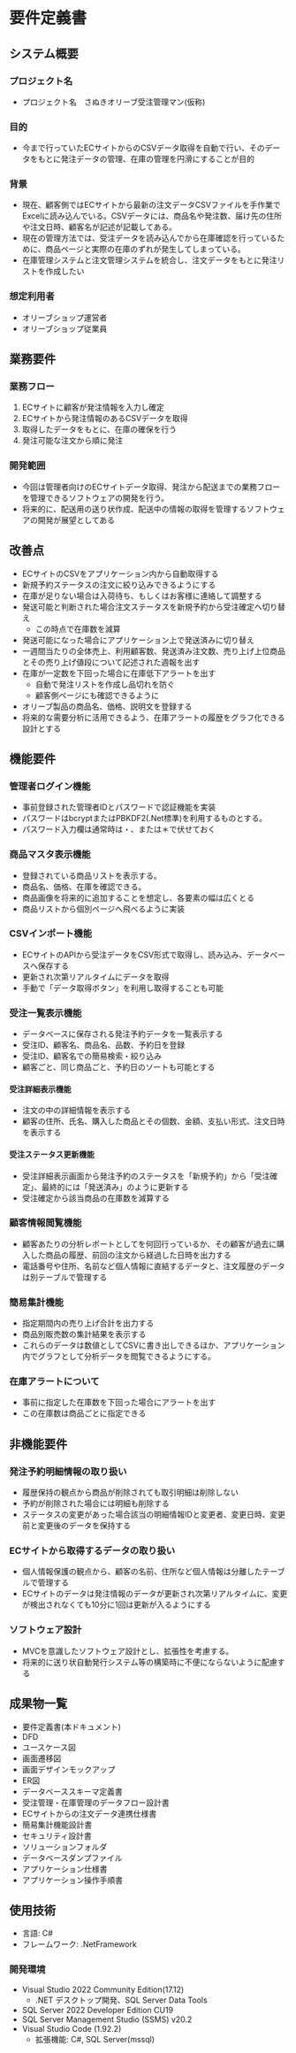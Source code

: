 # 要件定義書
## システム概要
### プロジェクト名
 - プロジェクト名　さぬきオリーブ受注管理マン(仮称)

### 目的
 - 今まで行っていたECサイトからのCSVデータ取得を自動で行い、そのデータをもとに発注データの管理、在庫の管理を円滑にすることが目的

### 背景
 - 現在、顧客側ではECサイトから最新の注文データCSVファイルを手作業でExcelに読み込んでいる。CSVデータには、商品名や発注数、届け先の住所や注文日時、顧客名が記述が記載してある。
 - 現在の管理方法では、受注データを読み込んでから在庫確認を行っているために、商品ページと実際の在庫のずれが発生してしまっている。
 - 在庫管理システムと注文管理システムを統合し、注文データをもとに発注リストを作成したい

### 想定利用者
 - オリーブショップ運営者
 - オリーブショップ従業員

## 業務要件
### 業務フロー
1. ECサイトに顧客が発注情報を入力し確定
2. ECサイトから発注情報のあるCSVデータを取得
3. 取得したデータをもとに、在庫の確保を行う
4. 発注可能な注文から順に発注

### 開発範囲
- 今回は管理者向けのECサイトデータ取得、発注から配送までの業務フローを管理できるソフトウェアの開発を行う。
- 将来的に、配送用の送り状作成、配送中の情報の取得を管理するソフトウェアの開発が展望としてある

## 改善点
- ECサイトのCSVをアプリケーション内から自動取得する
- 新規予約ステータスの注文に絞り込みできるようにする
- 在庫が足りない場合は入荷待ち、もしくはお客様に連絡して調整する
- 発送可能と判断された場合注文ステータスを新規予約から受注確定へ切り替え
    - この時点で在庫数を減算
- 発送可能になった場合にアプリケーション上で発送済みに切り替え
- 一週間当たりの全体売上、利用顧客数、発送済み注文数、売り上げ上位商品とその売り上げ値段について記述された週報を出す
- 在庫が一定数を下回った場合に在庫低下アラートを出す
    - 自動で発注リストを作成し品切れを防ぐ
    - 顧客側ページにも確認できるように
- オリーブ製品の商品名、価格、説明文を登録する
- 将来的な需要分析に活用できるよう、在庫アラートの履歴をグラフ化できる設計とする

## 機能要件
### 管理者ログイン機能
- 事前登録された管理者IDとパスワードで認証機能を実装
- パスワードはbcryptまたはPBKDF2(.Net標準)を利用するものとする。
- パスワード入力欄は通常時は・、または＊で伏せておく

### 商品マスタ表示機能
- 登録されている商品リストを表示する。
- 商品名、価格、在庫を確認できる。
- 商品画像を将来的に追加することを想定し、各要素の幅は広くとる
- 商品リストから個別ページへ飛べるように実装

### CSVインポート機能
- ECサイトのAPIから受注データをCSV形式で取得し、読み込み、データベースへ保存する
- 更新され次第リアルタイムにデータを取得
- 手動で「データ取得ボタン」を利用し取得することも可能

### 受注一覧表示機能
- データベースに保存される発注予約データを一覧表示する
- 受注ID、顧客名、商品名、品数、予約日を登録
- 受注ID、顧客名での簡易検索・絞り込み
- 顧客ごと、同じ商品ごと、予約日のソートも可能とする

#### 受注詳細表示機能
- 注文の中の詳細情報を表示する
- 顧客の住所、氏名、購入した商品とその個数、金額、支払い形式、注文日時を表示する

#### 受注ステータス更新機能
- 受注詳細表示画面から発注予約のステータスを「新規予約」から「受注確定」、最終的には「発送済み」のように更新する
- 受注確定から該当商品の在庫数を減算する

### 顧客情報閲覧機能
- 顧客あたりの分析レポートとしてを何回行っているか、その顧客が過去に購入した商品の履歴、前回の注文から経過した日時を出力する
- 電話番号や住所、名前など個人情報に直結するデータと、注文履歴のデータは別テーブルで管理する

### 簡易集計機能
- 指定期間内の売り上げ合計を出力する
- 商品別販売数の集計結果を表示する
- これらのデータは数値としてCSVに書き出しできるほか、アプリケーション内でグラフとして分析データを閲覧できるようにする。

### 在庫アラートについて
- 事前に指定した在庫数を下回った場合にアラートを出す
- この在庫数は商品ごとに指定できる

## 非機能要件
### 発注予約明細情報の取り扱い
- 履歴保持の観点から商品が削除されても取引明細は削除しない
- 予約が削除された場合には明細も削除する
- ステータスの変更があった場合該当の明細情報IDと変更者、変更日時、変更前と変更後のデータを保持する

### ECサイトから取得するデータの取り扱い
- 個人情報保護の観点から、顧客の名前、住所など個人情報は分離したテーブルで管理する
- ECサイトのデータは発注情報のデータが更新され次第リアルタイムに、変更が検出されなくても10分に1回は更新が入るようにする

### ソフトウェア設計
- MVCを意識したソフトウェア設計とし、拡張性を考慮する。
 - 将来的に送り状自動発行システム等の構築時に不便にならないように配慮する
## 成果物一覧
- 要件定義書(本ドキュメント)
- DFD
- ユースケース図
- 画面遷移図
- 画面デザインモックアップ
- ER図
- データベーススキーマ定義書
- 受注管理・在庫管理のデータフロー設計書
- ECサイトからの注文データ連携仕様書
- 簡易集計機能設計書
- セキュリティ設計書
- ソリューションフォルダ
- データベースダンプファイル
- アプリケーション仕様書
- アプリケーション操作手順書
## 使用技術
- 言語: C#
- フレームワーク: .NetFramework
### 開発環境
- Visual Studio 2022 Community Edition(17.12)
  - .NET デスクトップ開発、SQL Server Data Tools
-  SQL Server 2022 Developer Edition CU19
- SQL Server Management Studio (SSMS) v20.2 
- Visual Studio Code (1.92.2)
  - 拡張機能: C#, SQL Server(mssql)